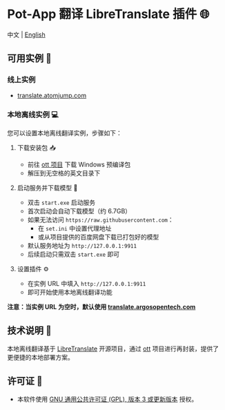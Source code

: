 <!--
SPDX-FileCopyrightText: 2024 Integral <integral@member.fsf.org>

SPDX-License-Identifier: GPL-3.0-or-later
-->

# Pot-App 翻译 LibreTranslate 插件 🌐

中文 | [English](README_EN.md)

## 可用实例 🔗

### 线上实例
- [translate.atomjump.com](https://translate.atomjump.com/)

### 本地离线实例 💻
您可以设置本地离线翻译实例，步骤如下：

1. 下载安装包 📥
   - 前往 [ott 项目](https://github.com/jianchang512/ott) 下载 Windows 预编译包
   - 解压到无空格的英文目录下

2. 启动服务并下载模型 🚀
   - 双击 `start.exe` 启动服务
   - 首次启动会自动下载模型（约 6.7GB）
   - 如果无法访问 `https://raw.githubusercontent.com`：
     - 在 `set.ini` 中设置代理地址
     - 或从项目提供的百度网盘下载已打包好的模型
   - 默认服务地址为 `http://127.0.0.1:9911`
   - 后续启动只需双击 `start.exe` 即可

3. 设置插件 ⚙️
   - 在实例 URL 中填入 `http://127.0.0.1:9911`
   - 即可开始使用本地离线翻译功能

**注意：当实例 URL 为空时，默认使用 [translate.argosopentech.com](https://translate.atomjump.com/)**

## 技术说明 🔧
本地离线翻译基于 [LibreTranslate](https://github.com/LibreTranslate/LibreTranslate) 开源项目，通过 [ott](https://github.com/jianchang512/ott) 项目进行再封装，提供了更便捷的本地部署方案。

## 许可证 📜
- 本软件使用 [GNU 通用公共许可证 (GPL), 版本 3 或更新版本](LICENSES/GPL-3.0-or-later.txt) 授权。
